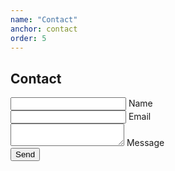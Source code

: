```yaml
---
name: "Contact"
anchor: contact
order: 5
---
```


<div class="hero">

## Contact

<form action="https://getform.io/f/7c481e53-5ff3-41a0-ad12-2f25803c92d6" method="POST">
  <div class="input-container">
    <div class="styled-input wide">
      <input id="name" name="name" type="text" required />
      <label>Name</label>
    </div>
    <div class="styled-input wide">
      <input name="email" id="email" type="text" required />
      <label>Email</label>
    </div>
    <div class="styled-input wide">
      <textarea name="messsage" id="messageArea" required></textarea>
      <label>Message</label>
    </div>
    <button class="submit-btn" type="submit">Send</button>
  </div>
</form>

</div>

